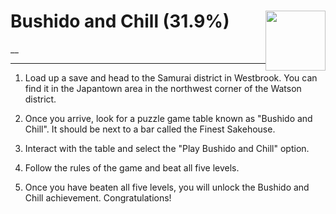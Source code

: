 # Bushido and Chill (31.9%) <img style="float: right;" src="https://cdn.cloudflare.steamstatic.com/steamcommunity/public/images/apps/1091500/ddedbfc44a125a864027e504de48fde92751c7b1.jpg" width="96" height="96">

__

---

1. Load up a save and head to the Samurai district in Westbrook. You can find it in the Japantown area in the northwest corner of the Watson district.

2. Once you arrive, look for a puzzle game table known as "Bushido and Chill". It should be next to a bar called the Finest Sakehouse.

3. Interact with the table and select the "Play Bushido and Chill" option.

4. Follow the rules of the game and beat all five levels.

5. Once you have beaten all five levels, you will unlock the Bushido and Chill achievement. Congratulations!
